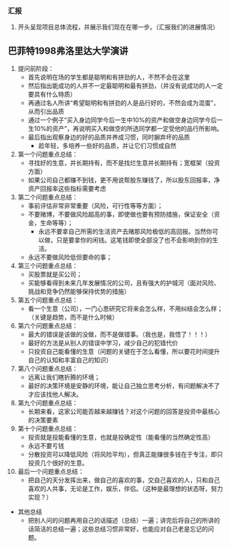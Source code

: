 

### 汇报

1. 开头呈现项目总体流程，并展示我们现在在哪一步。（汇报我们的进展情况）


## 巴菲特1998弗洛里达大学演讲

1. 提问前阶段：
	- 首先说明在场的学生都是聪明和有拼劲的人，不然不会在这里
	- 然后指出能成功的人并不一定最聪明和最有拼劲，（并没有说成功的人一定要具有什么特质）
	- 再通过名人所讲“希望聪明和有拼劲的人是品行好的，不然会成为混蛋”，从而引出品质
	- 通过一个例子“买入身边同学今后一生中10%的资产和做空身边同学今后一生10%的资产”，再说明买入和做空的所选同学都一定受他的品行所影响。
	- 最后指出观察身边的好的品质并养成习惯，同时摒弃坏的品质
		- 趁年轻，多培养一些好的品质，并让它们习惯成自然
1. 第一个问题重点总结：
	- 寻找好的生意，并长期持有，而不是找烂生意并长期持有；宽框架（投资方面）
	- 如果公司自己都赚不到钱，更不用说帮股东赚钱了，所以股东回报率，净资产回报率这些指标需要考虑
1. 第二个问题重点总结：
	- 事前评估非常非常重要（风险，可行性等等方面）；
	- 不要赌博，不要做风险超高的事，即使做也要有预防措施，保证安全（资金，生命等等）；
		- 永远不要拿自己所需的生活资产去赌那风险极低的高回报。当然你可以做，只是要拿你的闲钱。这笔钱即使全部没了也不会影响到你的生活。
	- 永远不要做风险低但要命的事；
2. 第三个问题重点总结：
	- 买股票就是买公司；
	- 买能够看得到未来几年发展情况的公司，且有强大的护城河（面对风险、挑战和竞争仍然能够保持优势的措施）
3. 第五个问题重点总结：
	- 看一个生意（公司），一门心思研究它将来会怎么样，不用纠结会怎么样；（关键是趋势，而不是什么时候）
4. 第六个问题重点总结：
	- 最大的错误是该做的没做，而不是做错事。（我也是，我悟了！！！）
	- 最好的方法是从别人的错误中学习，减少自己的犯错代价
	- 只投资自己能看懂的生意（问题的关键在于怎么看懂，所以要花时间提升自己的认知和丰富自己的知识）
5. 第八个问题重点总结：
	- 远离让我们瞎折腾的环境；
	- 最好的决策环境是安静的环境，能让自己独立思考分析，有问题解决不了才应该找他人解决。
6. 第九个问题重点总结： 
	- 长期来看，这家公司能否越来越赚钱？对这个问题的回答是投资中最核心的决策要素
7. 第十个问题重点总结：
	- 投资就是投能看懂的生意，也就是投确定性（能看懂的当然确定性高）
	- 永远不要亏钱
	- 分散投资可以降低风险（将风险平均），但真正能赚很多钱在于专注，即只投资几个很好的生意。
8. 最后一个问题重点总结：
	- 把自己的天分发挥出来，做自己的喜欢的事，交自己喜欢的人，只和自己喜欢的人共事，无论是工作，娱乐，伴侣。（这种是最理想的状态呀，努力实现？）


- 其他总结
	- 把别人问的问题再用自己的话描述（总结）一遍；讲完后将自己的所讲的话简洁的总结一遍；这些总结习惯非常好，也能应对自己老是忘记的问题。